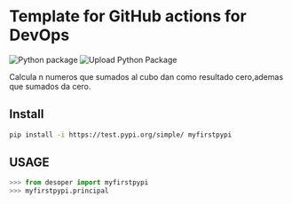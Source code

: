 # Template for GitHub actions for DevOps

![Python package](https://github.com/miguelcifuentes/myfirstpypi/workflows/Python%20package/badge.svg)
![Upload Python Package](https://github.com/miguelcifuentes/myfirstpypi/workflows/Upload%20Python%20Package/badge.svg)

Calcula n  numeros que sumados al cubo dan como resultado cero,ademas que sumados da cero.

## Install
```bash
pip install -i https://test.pypi.org/simple/ myfirstpypi
```
## USAGE
```python
>>> from desoper import myfirstpypi
>>> myfirstpypi.principal
